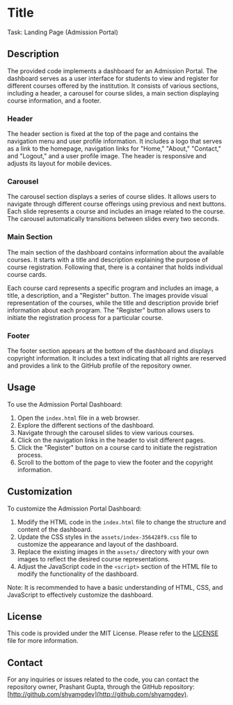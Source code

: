 # Title

Task: Landing Page (Admission Portal)

## Description

The provided code implements a dashboard for an Admission Portal. The dashboard serves as a user interface for students to view and register for different courses offered by the institution. It consists of various sections, including a header, a carousel for course slides, a main section displaying course information, and a footer.

### Header
The header section is fixed at the top of the page and contains the navigation menu and user profile information. It includes a logo that serves as a link to the homepage, navigation links for "Home," "About," "Contact," and "Logout," and a user profile image. The header is responsive and adjusts its layout for mobile devices.

### Carousel
The carousel section displays a series of course slides. It allows users to navigate through different course offerings using previous and next buttons. Each slide represents a course and includes an image related to the course. The carousel automatically transitions between slides every two seconds.

### Main Section
The main section of the dashboard contains information about the available courses. It starts with a title and description explaining the purpose of course registration. Following that, there is a container that holds individual course cards.

Each course card represents a specific program and includes an image, a title, a description, and a "Register" button. The images provide visual representation of the courses, while the title and description provide brief information about each program. The "Register" button allows users to initiate the registration process for a particular course.

### Footer
The footer section appears at the bottom of the dashboard and displays copyright information. It includes a text indicating that all rights are reserved and provides a link to the GitHub profile of the repository owner.

## Usage
To use the Admission Portal Dashboard:
1. Open the `index.html` file in a web browser.
2. Explore the different sections of the dashboard.
3. Navigate through the carousel slides to view various courses.
4. Click on the navigation links in the header to visit different pages.
5. Click the "Register" button on a course card to initiate the registration process.
6. Scroll to the bottom of the page to view the footer and the copyright information.

## Customization
To customize the Admission Portal Dashboard:
1. Modify the HTML code in the `index.html` file to change the structure and content of the dashboard.
2. Update the CSS styles in the `assets/index-356428f9.css` file to customize the appearance and layout of the dashboard.
3. Replace the existing images in the `assets/` directory with your own images to reflect the desired course representations.
4. Adjust the JavaScript code in the `<script>` section of the HTML file to modify the functionality of the dashboard.

Note: It is recommended to have a basic understanding of HTML, CSS, and JavaScript to effectively customize the dashboard.

## License
This code is provided under the MIT License. Please refer to the [LICENSE](LICENSE) file for more information.

## Contact
For any inquiries or issues related to the code, you can contact the repository owner, Prashant Gupta, through the GitHub repository: [http://github.com/shyamgdev](http://github.com/shyamgdev).